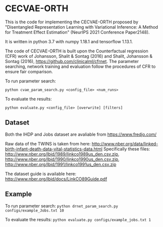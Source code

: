 CECVAE-ORTH
==
This is the code for implementing the CECVAE-ORTH proposed by "Disentangled Representation Learning with Variational Inference: A Method for Treatment Effect Estimation" (NeurIPS 2021 Conference Paper2148). 

It is written in python 3.7 with numpy 1.18.1 and tensorflow 1.13.1.

The code of CECVAE-ORTH is built upon the Counterfactual regression (CFR) work of Johansson, Shalit & Sontag (2016) and Shalit, Johansson & Sontag (2016), https://github.com/clinicalml/cfrnet.
The parameter searching, network training and evaluation follow the procedures of CFR to ensure fair comparison.

To run parameter search:

```python cvae_param_search.py <config_file> <num_runs>```

To evaluate the results:

```python evaluate.py <config_file> [overwrite] [filters]```

Dataset
-
Both the IHDP and Jobs dataset are avaliable from https://www.fredjo.com/

Raw data of the TWINS is taken from here:
http://www.nber.org/data/linked-birth-infant-death-data-vital-statistics-data.html
Specifically these files:
http://www.nber.org/lbid/1989/linkco1989us_den.csv.zip,
http://www.nber.org/lbid/1990/linkco1990us_den.csv.zip,
http://www.nber.org/lbid/1991/linkco1991us_den.csv.zip

The dataset guide is available here:
http://www.nber.org/lbid/docs/LinkCO89Guide.pdf

Example
-
To run parameter search:
```python drnet_param_search.py configs/example_Jobs.txt 10```

To evaluate the results:
```python evaluate.py configs/example_jobs.txt 1```